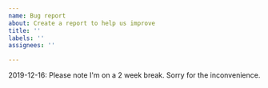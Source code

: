 ```yaml
---
name: Bug report
about: Create a report to help us improve
title: ''
labels: ''
assignees: ''

---
```


2019-12-16: Please note I'm on a 2 week break. Sorry for the inconvenience.
